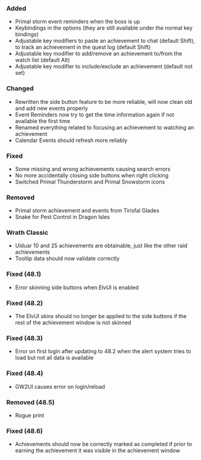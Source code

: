 ### Added
- Primal storm event reminders when the boss is up
- Keybindings in the options (they are still available under the normal key bindings)
- Adjustable key modifiers to paste an achievement to chat (default Shift), to track an achievement in the quest log (default Shift)
- Adjustable key modifier to add/remove an achievement to/from the watch list (default Alt)
- Adjustable key modifier to include/exclude an achievement (default not set)

### Changed
- Rewritten the side button feature to be more reliable, will now clean old and add new events properly
- Event Reminders now try to get the time information again if not available the first time
- Renamed everything related to focusing an achievement to watching an achievement
- Calendar Events should refresh more reliably

### Fixed
- Some missing and wrong achievements causing search errors
- No more accidentally closing side buttons when right clicking
- Switched Primal Thunderstorm and Primal Snowstorm icons

### Removed
- Primal storm achievement and events from Tirisfal Glades
- Snake for Pest Control in Dragon Isles

### Wrath Classic
- Ulduar 10 and 25 achievements are obtainable, just like the other raid achievements
- Tooltip data should now validate correctly

### Fixed (48.1)
- Error skinning side buttons when ElvUI is enabled

### Fixed (48.2)
- The ElvUI skins should no longer be applied to the side buttons if the rest of the achievement window is not skinned

### Fixed (48.3)
- Error on first login after updating to 48.2 when the alert system tries to load but not all data is available

### Fixed (48.4)
- GW2UI causes error on login/reload

### Removed (48.5)
- Rogue print

### Fixed (48.6)
- Achievements should now be correctly marked as completed if prior to earning the achievement it was visible in the achievement window